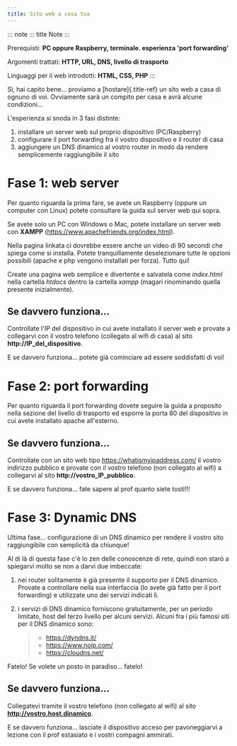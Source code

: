 ```yaml
---
title: Sito web a casa tua
---
```


::: note
::: title
Note
:::

Prerequisti: **PC oppure Raspberry, terminale. esperienza \'port
forwarding\'**

Argomenti trattati: **HTTP, URL, DNS, livello di trasporto**

Linguaggi per il web introdotti: **HTML, CSS, PHP**
:::

Sì, hai capito bene\... proviamo a [hostare]{.title-ref} un sito web a
casa di ognuno di voi. Ovviamente sarà un compito per casa e avrà alcune
condizioni\...

L\'esperienza si snoda in 3 fasi distinte:

1.  installare un server web sul proprio dispositivo (PC/Raspberry)
2.  configurare il port forwarding fra il vostro dispositivo e il router
    di casa
3.  aggiungere un DNS dinamico al vostro router in modo da rendere
    semplicemente raggiungibile il sito

# Fase 1: web server

Per quanto riguarda la prima fare, se avete un Raspberry (oppure un
computer con Linux) potete consultare la guida sul server web qui sopra.

Se avete solo un PC con Windows o Mac, potete installare un server web
con **XAMPP** (<https://www.apachefriends.org/index.html>).

Nella pagina linkata ci dovrebbe essere anche un video di 90 secondi che
spiega come si installa. Potete tranquillamente deselezionare tutte le
opzioni possibili (apache e php vengono installati per forza). Tutto
qui!

Create una pagina web semplice e divertente e salvatela come
*index.html* nella cartella *htdocs* dentro la cartella *xampp* (magari
rinominando quella presente inizialmente).

## Se davvero funziona\...

Controllate l\'IP del dispositivo in cui avete installato il server web
e provate a collegarvi con il vostro telefono (collegato al wifi di
casa) al sito **http://IP_del_dispositivo**.

E se davvero funziona\... potete già cominciare ad essere soddisfatti di
voi!

# Fase 2: port forwarding

Per quanto riguarda il port forwarding dovete seguire la guida a
proposito nella sezione del livello di trasporto ed esporre la porta 80
del dispositivo in cui avete installato apache all\'esterno.

## Se davvero funziona\...

Controllate con un sito web tipo <https://whatismyipaddress.com/> il
vostro indirizzo pubblico e provate con il vostro telefono (non
collegato al wifi) a collegarvi al sito **http://vostro_IP_pubblico**.

E se davvero funziona\... fate sapere al prof quanto siete tosti!!!

# Fase 3: Dynamic DNS

Ultima fase\... configurazione di un DNS dinamico per rendere il vostro
sito raggiungibile con semplicità da chiunque!

Al di là di questa fase c\'è lo zen delle conoscenze di rete, quindi non
starò a spiegarvi molto se non a darvi due imbeccate:

1.  nei router solitamente è già presente il supporto per il DNS
    dinamico. Provate a controllare nella sua interfaccia (lo avete già
    fatto per il port forwarding) e utilizzate uno dei servizi indicati
    lì.

2.  i servizi di DNS dinamico forniscono gratuitamente, per un periodo
    limitato, host del terzo livello per alcuni servizi. Alcuni fra i
    più famosi siti per il DNS dinamico sono:

    > -   <https://dyndns.it/>
    > -   <https://www.noip.com/>
    > -   <https://cloudns.net/>

Fatelo! Se volete un posto in paradiso\... fatelo!

## Se davvero funziona\...

Collegatevi tramite il vostro telefono (non collegato al wifi) al sito
**http://vostro.host.dinamico**.

E se davvero funziona\... lasciate il dispositivo acceso per
pavoneggiarvi a lezione con il prof estasiato e i vostri compagni
ammirati.
